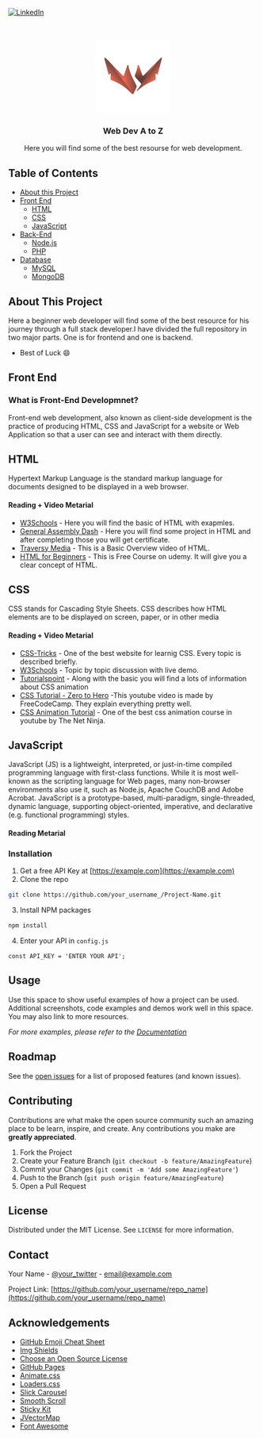 
[![LinkedIn][linkedin-shield]][linkedin-url]



<!-- PROJECT LOGO -->
<br />
<p align="center">
  <a href="https://github.com/SabiulSabit">
    <img src="images/logo.png" alt="Logo" width="150" height="150">
  </a>

  <h3 align="center">Web Dev A to Z</h3>

  <p align="center">
   Here you will find some of the best resourse for web development.
  </p>
</p>



<!-- TABLE OF CONTENTS -->
## Table of Contents
* [About this Project](#about-this-project)
* [Front End](#front-end)
  * [HTML](#html)
  * [CSS](#css)
  * [JavaScript](#javascript)
* [Back-End](#backend)
  * [Node.js](#nodejs)
  * [PHP](#php)
* [Database](#database)
  * [MySQL](#mysql)
  * [MongoDB](#mongodb) 


## About This Project


Here a beginner web developer will find some of the best resource for his journey through a full stack developer.I have divided the full repository in two major parts. One is for frontend and one is backend.

* Best of Luck :smile:




## Front End
  
### What is Front-End Developmnet?

Front-end web development, also known as client-side development is the practice of producing HTML, CSS and JavaScript for a website or Web Application so that a user can see and interact with them directly.


## HTML

Hypertext Markup Language is the standard markup language for documents designed to be displayed in a web browser.

#### Reading + Video  Metarial 

* [W3Schools](https://www.w3schools.com/html/default.asp) - Here you will find the basic of HTML with exapmles.
* [General Assembly Dash](https://dash.generalassemb.ly/) - Here you will find some project in HTML and after completing those you will get certificate. 
* [Traversy Media](https://www.youtube.com/watch?v=UB1O30fR-EE) - This is a Basic Overview video of HTML.
* [HTML for Beginners](https://www.udemy.com/course/hmtl5-training/) - This is Free Course on udemy. It will give you a clear concept of HTML.

## CSS

CSS stands for Cascading Style Sheets. CSS describes how HTML elements are to be displayed on screen, paper, or in other media


#### Reading + Video  Metarial 

* [CSS-Tricks](https://css-tricks.com/) - One of the best website for learnig CSS. Every topic is described briefly.
* [W3Schools](https://www.w3schools.com/css/css_intro.asp) - Topic by topic discussion with live demo.
* [Tutorialspoint](https://www.tutorialspoint.com/css/index.htm) - Along with the basic you will find a lots of information about CSS animation
* [CSS Tutorial - Zero to Hero](https://www.youtube.com/watch?v=1Rs2ND1ryYc) -This youtube video is made by FreeCodeCamp. They explain everything pretty well.
* [CSS Animation Tutorial](https://www.youtube.com/playlist?list=PL4cUxeGkcC9iGYgmEd2dm3zAKzyCGDtM5) - One of the best css animation course in youtube by The Net Ninja.


## JavaScript

JavaScript (JS) is a lightweight, interpreted, or just-in-time compiled programming language with first-class functions. While it is most well-known as the scripting language for Web pages, many non-browser environments also use it, such as Node.js, Apache CouchDB and Adobe Acrobat. JavaScript is a prototype-based, multi-paradigm, single-threaded, dynamic language, supporting object-oriented, imperative, and declarative (e.g. functional programming) styles.

#### Reading Metarial 


### Installation

1. Get a free API Key at [https://example.com](https://example.com)
2. Clone the repo
```sh
git clone https://github.com/your_username_/Project-Name.git
```
3. Install NPM packages
```sh
npm install
```
4. Enter your API in `config.js`
```JS
const API_KEY = 'ENTER YOUR API';
```



<!-- USAGE EXAMPLES -->
## Usage

Use this space to show useful examples of how a project can be used. Additional screenshots, code examples and demos work well in this space. You may also link to more resources.

_For more examples, please refer to the [Documentation](https://example.com)_



<!-- ROADMAP -->
## Roadmap

See the [open issues](https://github.com/othneildrew/Best-README-Template/issues) for a list of proposed features (and known issues).



<!-- CONTRIBUTING -->
## Contributing

Contributions are what make the open source community such an amazing place to be learn, inspire, and create. Any contributions you make are **greatly appreciated**.

1. Fork the Project
2. Create your Feature Branch (`git checkout -b feature/AmazingFeature`)
3. Commit your Changes (`git commit -m 'Add some AmazingFeature'`)
4. Push to the Branch (`git push origin feature/AmazingFeature`)
5. Open a Pull Request



<!-- LICENSE -->
## License

Distributed under the MIT License. See `LICENSE` for more information.



<!-- CONTACT -->
## Contact

Your Name - [@your_twitter](https://twitter.com/your_username) - email@example.com

Project Link: [https://github.com/your_username/repo_name](https://github.com/your_username/repo_name)



<!-- ACKNOWLEDGEMENTS -->
## Acknowledgements
* [GitHub Emoji Cheat Sheet](https://www.webpagefx.com/tools/emoji-cheat-sheet)
* [Img Shields](https://shields.io)
* [Choose an Open Source License](https://choosealicense.com)
* [GitHub Pages](https://pages.github.com)
* [Animate.css](https://daneden.github.io/animate.css)
* [Loaders.css](https://connoratherton.com/loaders)
* [Slick Carousel](https://kenwheeler.github.io/slick)
* [Smooth Scroll](https://github.com/cferdinandi/smooth-scroll)
* [Sticky Kit](http://leafo.net/sticky-kit)
* [JVectorMap](http://jvectormap.com)
* [Font Awesome](https://fontawesome.com)



<!-- MARKDOWN LINKS & IMAGES -->
<!-- https://www.markdownguide.org/basic-syntax/#reference-style-links -->
[contributors-shield]: https://img.shields.io/github/contributors/othneildrew/Best-README-Template.svg?style=flat-square
[contributors-url]: https://github.com/othneildrew/Best-README-Template/graphs/contributors
[forks-shield]: https://img.shields.io/github/forks/othneildrew/Best-README-Template.svg?style=flat-square
[forks-url]: https://github.com/othneildrew/Best-README-Template/network/members
[stars-shield]: https://img.shields.io/github/stars/othneildrew/Best-README-Template.svg?style=flat-square
[stars-url]: https://github.com/othneildrew/Best-README-Template/stargazers
[issues-shield]: https://img.shields.io/github/issues/othneildrew/Best-README-Template.svg?style=flat-square
[issues-url]: https://github.com/othneildrew/Best-README-Template/issues
[license-shield]: https://img.shields.io/github/license/othneildrew/Best-README-Template.svg?style=flat-square
[license-url]: https://github.com/othneildrew/Best-README-Template/blob/master/LICENSE.txt
[linkedin-shield]: https://img.shields.io/badge/-LinkedIn-black.svg?style=flat-square&logo=linkedin&colorB=555
[linkedin-url]: https://www.linkedin.com/in/sabiulsabit13/
[product-screenshot]: images/screenshot.png

